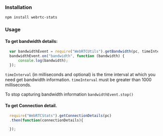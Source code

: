 ### Installation
  `npm install webrtc-stats`
  
### Usage

#### To get bandwidth details:

```javascript
  var bandwidthEvent = require("WebRTCUtils").getBandwidth(pc, timeInterval);
  bandwidthEvent.on("bandwidth", function (bandwidth) {
      console.log(bandwidth);
  });
```

`timeInterval` (in milliseconds and optional) is the time interval at which you need get bandwidth information.
`timeInterval` must be greater than 1000 milliseconds.

To stop capturing bandwidth information `bandwidthEvent.stop()`

#### To get Connection detail.

```javascript
  require("WebRTCStats").getConnectionDetails(pc)
  .then(function(connectionDetails){

  });
```
